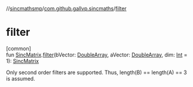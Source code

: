 //[sincmathsmp](../../index.md)/[com.github.gallvp.sincmaths](index.md)/[filter](filter.md)

# filter

[common]\
fun [SincMatrix](-sinc-matrix/index.md).[filter](filter.md)(bVector: [DoubleArray](https://kotlinlang.org/api/latest/jvm/stdlib/kotlin/-double-array/index.html), aVector: [DoubleArray](https://kotlinlang.org/api/latest/jvm/stdlib/kotlin/-double-array/index.html), dim: [Int](https://kotlinlang.org/api/latest/jvm/stdlib/kotlin/-int/index.html) = 1): [SincMatrix](-sinc-matrix/index.md)

Only second order filters are supported. Thus, length(B) == length(A) == 3 is assumed.
